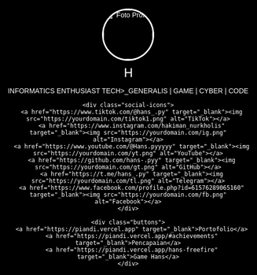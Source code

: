 
<html lang="id">
<head>
  <meta charset="UTF-8" />
  <meta name="viewport" content="width=device-width, initial-scale=1.0" />
  <title>Hakiman - Portofolio</title>
  <link href="https://fonts.googleapis.com/css2?family=Poppins:wght@500&display=swap" rel="stylesheet">
  <style>
    body, html {
      margin: 0;
      padding: 0;
      height: 100%;
      font-family: 'Poppins', sans-serif;
      color: white;
      text-align: center;
      background: black url('https://yourdomain.com/alok3.gif') no-repeat center center fixed;
      background-size: cover;
      display: flex;
      align-items: center;
      justify-content: center;
    }

    .container {
      z-index: 3;
      padding: 20px;
    }

    .profile-img {
      width: 100px;
      border-radius: 100%;
      border: 3px solid white;
    }

    .name-container {
      margin-top: 10px;
      font-size: 1.8em;
    }

    .typing-text {
      display: inline-block;
      white-space: nowrap;
      overflow: hidden;
      animation: typing 2s steps(30, end);
    }

    @keyframes typing {
      from { width: 0 }
      to { width: 100% }
    }

    .fade-out {
      animation: fadeOut 0.5s forwards;
    }

    .fade-in {
      animation: fadeIn 0.5s forwards, typing 2s steps(30, end);
    }

    @keyframes fadeOut {
      from { opacity: 1; transform: translateX(0); }
      to { opacity: 0; transform: translateX(100px); }
    }

    @keyframes fadeIn {
      from { opacity: 0; transform: translateX(-100px); }
      to { opacity: 1; transform: translateX(0); }
    }

    .social-icons {
      margin-top: 15px;
      flex-wrap: wrap;
    }

    .social-icons a img {
      width: 30px;
      margin: 8px;
      filter: brightness(0) invert(1);
      transition: transform 0.3s;
    }

    .social-icons a img:hover {
      transform: scale(1.2);
    }

    .buttons {
      margin-top: 30px;
    }

    .buttons a {
      display: block;
      margin: 10px auto;
      padding: 12px 24px;
      width: 80%;
      max-width: 250px;
      background: white;
      color: black;
      text-decoration: none;
      border-radius: 30px;
      font-weight: bold;
      transition: transform 0.2s;
    }

    .buttons a:hover {
      transform: scale(1.05);
    }
  </style>
</head>
<body>

  <div class="container">
    <img src="https://yourdomain.com/ui11.png" alt="Foto Profil" class="profile-img" />
    <div class="name-container">
      <div id="nameDisplay" class="typing-text">HAKIMAN NURHOLIS</div>
    </div>
    <p>INFORMATICS ENTHUSIAST 
       TECH>_GENERALIS | GAME | CYBER | CODE</p>

    <div class="social-icons">
      <a href="https://www.tiktok.com/@hans_.py" target="_blank"><img src="https://yourdomain.com/tiktok1.png" alt="TikTok"></a>
      <a href="https://www.instagram.com/hakiman_nurkholis" target="_blank"><img src="https://yourdomain.com/ig.png" alt="Instagram"></a>
      <a href="https://www.youtube.com/@Hans.pyyyyy" target="_blank"><img src="https://yourdomain.com/yt.png" alt="YouTube"></a>
      <a href="https://github.com/hans-.pyy" target="_blank"><img src="https://yourdomain.com/gt.png" alt="GitHub"></a>
      <a href="https://t.me/hans_.py" target="_blank"><img src="https://yourdomain.com/tl.png" alt="Telegram"></a>
      <a href="https://www.facebook.com/profile.php?id=61576289065160" target="_blank"><img src="https://yourdomain.com/fb.png" alt="Facebook"></a>
    </div>

    <div class="buttons">
      <a href="https://piandi.vercel.app" target="_blank">Portofolio</a>
      <a href="https://piandi.vercel.app/#achievements" target="_blank">Pencapaian</a>
      <a href="https://piandi.vercel.app/hans-freefire" target="_blank">Game Hans</a>
    </div>
  </div>

  <script>
    const nameElement = document.getElementById("nameDisplay");
    const names = ["HAKIMAN NURHOLIS", "HANS"];
    let currentIndex = 0;

    function switchName() {
      nameElement.classList.remove("fade-in");
      nameElement.classList.add("fade-out");

      setTimeout(() => {
        currentIndex = (currentIndex + 1) % names.length;
        nameElement.textContent = names[currentIndex];
        nameElement.classList.remove("fade-out");
        void nameElement.offsetWidth;
        nameElement.classList.add("fade-in");
      }, 500);
    }

    setInterval(switchName, 5000);
  </script>

</body>
</html>
